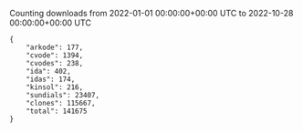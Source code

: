 
Counting downloads from 2022-01-01 00:00:00+00:00 UTC to 2022-10-28 00:00:00+00:00 UTC

```
{
    "arkode": 177,
    "cvode": 1394,
    "cvodes": 238,
    "ida": 402,
    "idas": 174,
    "kinsol": 216,
    "sundials": 23407,
    "clones": 115667,
    "total": 141675
}
```
